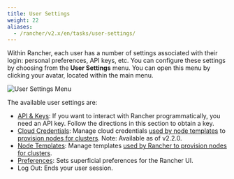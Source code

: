 ```yaml
---
title: User Settings
weight: 22
aliases:
  - /rancher/v2.x/en/tasks/user-settings/
---
```


Within Rancher, each user has a number of settings associated with their login: personal preferences, API keys, etc. You can configure these settings by choosing from the **User Settings** menu. You can open this menu by clicking your avatar, located within the main menu.

![User Settings Menu]({{<baseurl>}}/img/rancher/user-settings.png)

The available user settings are:

- [API & Keys]({{<baseurl>}}/rancher/v2.x/en/user-settings/api-keys/): If you want to interact with Rancher programmatically, you need an API key. Follow the directions in this section to obtain a key.
- [Cloud Credentials]({{<baseurl>}}/rancher/v2.x/en/user-settings/cloud-credentials/): Manage cloud credentials [used by node templates]({{<baseurl>}}/rancher/v2.x/en/cluster-provisioning/rke-clusters/node-pools/#node-templates) to [provision nodes for clusters]({{<baseurl>}}/rancher/v2.x/en/cluster-provisioning/rke-clusters). Note: Available as of v2.2.0. 
- [Node Templates]({{<baseurl>}}/rancher/v2.x/en/user-settings/node-templates): Manage templates [used by Rancher to provision nodes for clusters]({{<baseurl>}}/rancher/v2.x/en/cluster-provisioning/rke-clusters).
- [Preferences]({{<baseurl>}}/rancher/v2.x/en/user-settings/preferences): Sets superficial preferences for the Rancher UI.
- Log Out: Ends your user session.
